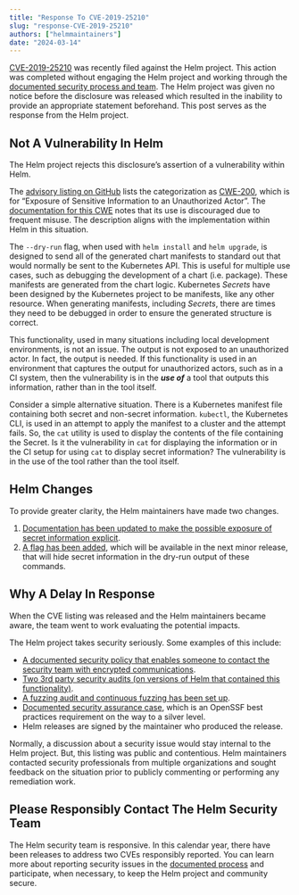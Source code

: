 ```yaml
---
title: "Response To CVE-2019-25210"
slug: "response-CVE-2019-25210"
authors: ["helmmaintainers"]
date: "2024-03-14"
---
```


[CVE-2019-25210](https://nvd.nist.gov/vuln/detail/CVE-2019-25210) was recently filed against the Helm project. This action was completed without engaging the Helm project and working through the [documented security process and team](https://github.com/helm/community/blob/main/SECURITY.md). The Helm project was given no notice before the disclosure was released which resulted in the inability to provide an appropriate statement beforehand. This post serves as the response from the Helm project.<!-- truncate -->

## Not A Vulnerability In Helm

The Helm project rejects this disclosure’s assertion of a vulnerability within Helm.

The [advisory listing on GitHub](https://github.com/advisories/GHSA-jw44-4f3j-q396) lists the categorization as [CWE-200](https://cwe.mitre.org/data/definitions/200.html), which is for “Exposure of Sensitive Information to an Unauthorized Actor”. The [documentation for this CWE](https://cwe.mitre.org/data/definitions/200.html) notes that its use is discouraged due to frequent misuse. The description aligns with the implementation within Helm in this situation.

The `--dry-run` flag, when used with `helm install` and `helm upgrade`, is designed to send all of the generated chart manifests to standard out that would normally be sent to the Kubernetes API. This is useful for multiple use cases, such as debugging the development of a chart (i.e. package). These manifests are generated from the chart logic. Kubernetes _Secrets_ have been designed by the Kubernetes project to be manifests, like any other resource. When generating manifests, including _Secrets_, there are times they need to be debugged in order to ensure the generated structure is correct.

This functionality, used in many situations including local development environments, is not an issue. The output is not exposed to an unauthorized actor. In fact, the output is needed. If this functionality is used in an environment that captures the output for unauthorized actors, such as in a CI system, then the vulnerability is in the **_use of_** a tool that outputs this information, rather than in the tool itself.

Consider a simple alternative situation. There is a Kubernetes manifest file containing both secret and non-secret information. `kubectl`, the Kubernetes CLI, is used in an attempt to apply the manifest to a cluster and the attempt fails. So, the `cat` utility is used to display the contents of the file containing the Secret. Is it the vulnerability in `cat` for displaying the information or in the CI setup for using `cat` to display secret information? The vulnerability is in the use of the tool rather than the tool itself.

## Helm Changes

To provide greater clarity, the Helm maintainers have made two changes.

1. [Documentation has been updated to make the possible exposure of secret information explicit](https://github.com/helm/helm/pull/12859).
2. [ A flag has been added](https://github.com/helm/helm/pull/12871), which will be available in the next minor release, that will hide secret information in the dry-run output of these commands.

## Why A Delay In Response

When the CVE listing was released and the Helm maintainers became aware, the team went to work evaluating the potential impacts.

The Helm project takes security seriously. Some examples of this include:

* [A documented security policy that enables someone to contact the security team with encrypted communications](https://github.com/helm/community/tree/main/security-audit).
* [Two 3rd party security audits (on versions of Helm that contained this functionality)](https://github.com/helm/community/tree/main/security-audit).
* [A fuzzing audit and continuous fuzzing has been set up](https://github.com/helm/community/tree/main/security-audit).
* [Documented security assurance case](https://github.com/helm/community/tree/main/security-assurance-case), which is an OpenSSF best practices requirement on the way to a silver level.
* Helm releases are signed by the maintainer who produced the release.

Normally, a discussion about a security issue would stay internal to the Helm project. But, this listing was public and contentious. Helm maintainers contacted security professionals from multiple organizations and sought feedback on the situation prior to publicly commenting or performing any remediation work.

## Please Responsibly Contact The Helm Security Team

The Helm security team is responsive. In this calendar year, there have been releases to address two CVEs responsibly reported. You can learn more about reporting security issues in the [documented process](https://github.com/helm/community/blob/main/SECURITY.md) and participate, when necessary, to keep the Helm project and community secure.
